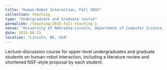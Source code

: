 ```yaml
---
title: "Human-Robot Interaction, Fall 2015"
collection: teaching
type: "Undergraduate and Graduate course"
permalink: /teaching/2015-fall-teaching-1
venue: "University of Nebraska-Lincoln, Department of Computer Science and Engineering"
date: 2015-08-15
location: "Lincoln, NE, USA"
---
```


Lecture-discussion course for upper-level undergraduates and graduate students on human-robot interaction, including a literature review and shortened NSF-style proposal by each student.
